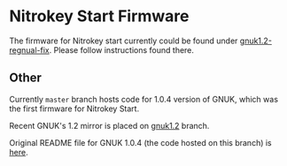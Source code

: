 Nitrokey Start Firmware
==============

The firmware for Nitrokey start currently could be found under [gnuk1.2-regnual-fix](https://github.com/Nitrokey/nitrokey-start-firmware/tree/gnuk1.2-regnual-fix). Please follow instructions found there.


Other
----

Currently `master` branch hosts code for 1.0.4 version of GNUK, which was the first firmware for Nitrokey Start.

Recent GNUK's 1.2 mirror is placed on [gnuk1.2](https://github.com/Nitrokey/nitrokey-start-firmware/tree/gnuk1.2) branch.

Original README file for GNUK 1.0.4 (the code hosted on this branch) is [here](README).

